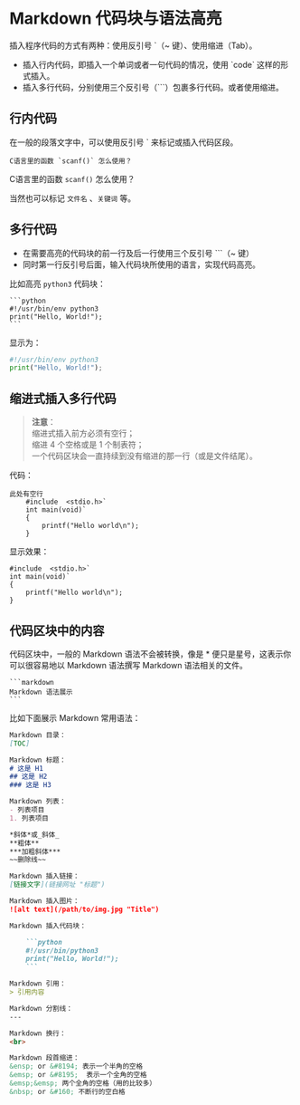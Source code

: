 # Markdown 代码块与语法高亮

插入程序代码的方式有两种：使用反引号 \`（~ 键）、使用缩进（Tab）。

- 插入行内代码，即插入一个单词或者一句代码的情况，使用 \`code\` 这样的形式插入。
- 插入多行代码，分别使用三个反引号（\```）包裹多行代码。或者使用缩进。

## 行内代码

在一般的段落文字中，可以使用反引号 \` 来标记或插入代码区段。

```
C语言里的函数 `scanf()` 怎么使用？
```

C语言里的函数 `scanf()` 怎么使用？<br>

当然也可以标记 `文件名` 、`关键词` 等。

## 多行代码

- 在需要高亮的代码块的前一行及后一行使用三个反引号 ```（~ 键）
- 同时第一行反引号后面，输入代码块所使用的语言，实现代码高亮。

比如高亮 `python3` 代码块：

    ```python
    #!/usr/bin/env python3
    print("Hello, World!");
    ```

显示为：

```python
#!/usr/bin/env python3
print("Hello, World!");
```

## 缩进式插入多行代码

> **注意**：<br>
> 缩进式插入前方必须有空行；<br>
> 缩进 4 个空格或是 1 个制表符；<br>
> 一个代码区块会一直持续到没有缩进的那一行（或是文件结尾）。

代码：

```
此处有空行
    #include  <stdio.h>`
    int main(void)`
    {
        printf("Hello world\n");
    }
```

显示效果：

    #include  <stdio.h>`
    int main(void)`
    {
        printf("Hello world\n");
    }

## 代码区块中的内容

代码区块中，一般的 Markdown 语法不会被转换，像是 * 便只是星号，这表示你可以很容易地以 Markdown 语法撰写 Markdown 语法相关的文件。

    ```markdown
    Markdown 语法展示
    ```

比如下面展示 Markdown 常用语法：

```markdown
Markdown 目录：
[TOC]

Markdown 标题：
# 这是 H1
## 这是 H2
### 这是 H3

Markdown 列表：
- 列表项目
1. 列表项目

*斜体*或_斜体_
**粗体**
***加粗斜体***
~~删除线~~

Markdown 插入链接：
[链接文字](链接网址 "标题")

Markdown 插入图片：
![alt text](/path/to/img.jpg "Title")

Markdown 插入代码块：

    ```python
    #!/usr/bin/python3
    print("Hello, World!");
    ```

Markdown 引用：
> 引用内容

Markdown 分割线：
---

Markdown 换行：
<br>

Markdown 段首缩进：
&ensp; or &#8194; 表示一个半角的空格
&emsp; or &#8195;  表示一个全角的空格
&emsp;&emsp; 两个全角的空格（用的比较多）
&nbsp; or &#160; 不断行的空白格

```
